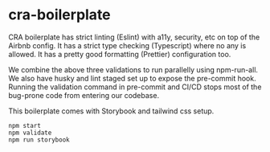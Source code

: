 # cra-boilerplate

CRA boilerplate has strict linting (Eslint) with a11y, security, etc on top of the Airbnb config. It has a strict type checking (Typescript) where no any is allowed. It has a pretty good formatting (Prettier) configuration too.

We combine the above three validations to run parallelly using npm-run-all. We also have husky and lint staged set up to expose the pre-commit hook. Running the validation command in pre-commit and CI/CD stops most of the bug-prone code from entering our codebase.

This boilerplate comes with Storybook and tailwind css setup.

```
npm start
npm validate
npm run storybook
```
